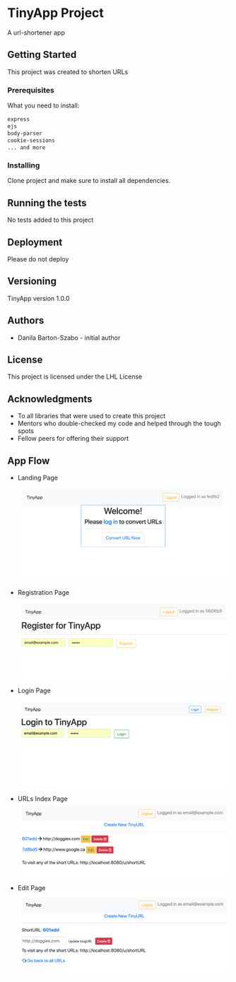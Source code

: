 # TinyApp Project

A url-shortener app

## Getting Started

This project was created to shorten URLs

### Prerequisites

What you need to install:

```
express
ejs
body-parser
cookie-sessions
... and more

```

### Installing

Clone project and make sure to install all dependencies. 

## Running the tests

No tests added to this project

## Deployment

Please do not deploy

## Versioning

TinyApp version 1.0.0

## Authors

* Danila Barton-Szabo - initial author


## License

This project is licensed under the LHL License
## Acknowledgments

* To all libraries that were used to create this project
* Mentors who double-checked my code and helped through the tough spots
* Fellow peers for offering their support

## App Flow

* Landing Page
!["Landing Page"](https://github.com/sddanila/TinyApp/blob/master/docs/welcome_page.png?raw=true)

* Registration Page
!["Registration Page"](https://github.com/sddanila/TinyApp/blob/master/docs/registration_page.png?raw=true)

* Login Page
!["Login Page"](https://github.com/sddanila/TinyApp/blob/master/docs/login_page.png)

* URLs Index Page
!["URLs Index Page"](https://github.com/sddanila/TinyApp/blob/master/docs/index_page.png)

* Edit Page
!["Edit Page"](https://github.com/sddanila/TinyApp/blob/master/docs/edit_page.png)